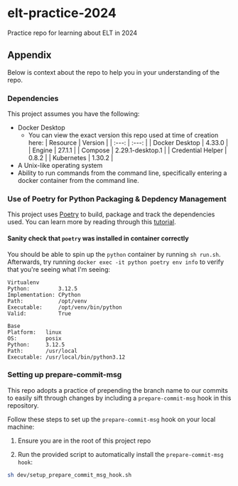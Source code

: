 # elt-practice-2024
Practice repo for learning about ELT in 2024

## Appendix

Below is context about the repo to help you in your understanding of the repo.

### Dependencies

This project assumes you have the following:

* Docker Desktop
    + You can view the exact version this repo used at time of creation here:
      | Resource | Version |
      | :---: | :---: |
      | Docker Desktop | 4.33.0 |
      | Engine | 27.1.1 |
      | Compose | 2.29.1-desktop.1 |
      | Credential Helper | 0.8.2 |
      | Kubernetes | 1.30.2 |
* A Unix-like operating system
* Ability to run commands from the command line, specifically entering a docker container from the command line.


### Use of Poetry for Python Packaging & Depdency Management

This project uses [Poetry](https://python-poetry.org/) to build, package and track the dependencies used. You can learn more by reading through this [tutorial](https://realpython.com/dependency-management-python-poetry/).

#### Sanity check that `poetry` was installed in container correctly

You should be able to spin up the `python` container by running `sh run.sh`. Afterwards, try running `docker exec -it python poetry env info` to verify that you're seeing what I'm seeing:

```text
Virtualenv
Python:         3.12.5
Implementation: CPython
Path:           /opt/venv
Executable:     /opt/venv/bin/python
Valid:          True

Base
Platform:   linux
OS:         posix
Python:     3.12.5
Path:       /usr/local
Executable: /usr/local/bin/python3.12
```

### Setting up prepare-commit-msg

This repo adopts a practice of prepending the branch name to our commits to easily sift through changes by including a `prepare-commit-msg` hook in this repository.

Follow these steps to set up the `prepare-commit-msg` hook on your local machine:

1. Ensure you are in the root of this project repo

2. Run the provided script to automatically install the `prepare-commit-msg hook`:

```sh
sh dev/setup_prepare_commit_msg_hook.sh
```
